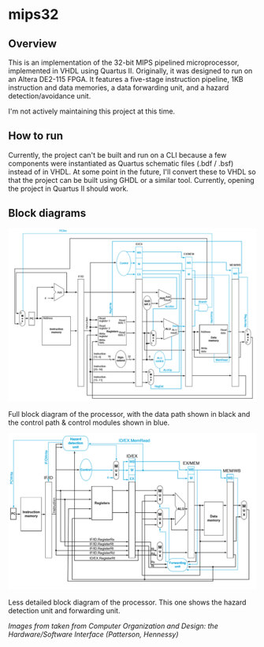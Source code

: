 # mips32
## Overview
This is an implementation of the 32-bit MIPS pipelined microprocessor, implemented in VHDL using Quartus II.  Originally, it was designed to run on an Altera DE2-115 FPGA.  It features a five-stage instruction pipeline, 1KB instruction and data memories, a data forwarding unit, and a hazard detection/avoidance unit.

I'm not actively maintaining this project at this time.

## How to run

Currently, the project can't be built and run on a CLI because a few components were instantiated as Quartus schematic files (.bdf / .bsf) instead of in VHDL.  At some point in the future, I'll convert these to VHDL so that the project can be built using GHDL or a similar tool.  Currently, opening the project in Quartus II should work.

## Block diagrams

![Full block diagram of the processor](https://raw.githubusercontent.com/ivorysoap/mips32/master/full_datapath.png)

Full block diagram of the processor, with the data path shown in black and the control path & control modules shown in blue.

![Less detailed block diagram of the processor.  This shows the hazard detection and forwarding units](https://raw.githubusercontent.com/ivorysoap/mips32/master/hdu_fu_datapath.png)

Less detailed block diagram of the processor.  This one shows the hazard detection unit and forwarding unit.

*Images from taken from *Computer Organization and Design: the Hardware/Software Interface* (Patterson, Hennessy)*